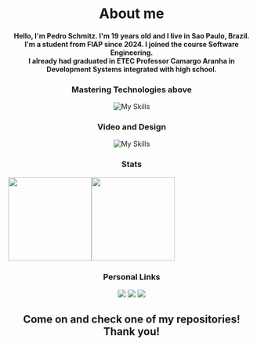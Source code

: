 <div align="center">
  
  # About me
  
  <h4>Hello, I'm Pedro Schmitz. I'm 19 years old and I live in Sao Paulo, Brazil.
  <br>
  I'm a student from FIAP since 2024. I joined the course Software Engineering. 
  <br>
  I already had graduated in ETEC Professor Camargo Aranha in Development Systems integrated with high school.</h4>

 ### Mastering Technologies above
  ![My Skills](https://skillicons.dev/icons?i=angular,react,django,express,adonis)

  ### Video and Design
  ![My Skills](https://skillicons.dev/icons?i=premiere,photoshop,illustrator,figma)

  ### Stats

  <div style="display: flex; align-items: center;" align="center">
    
   <img height="170em"  src="https://github-readme-stats.vercel.app/api?username=schmitz014&show_icons=true&theme=transparent">
   <img height="170em" src="https://github-readme-stats.vercel.app/api/top-langs/?username=schmitz014&layout=compact&theme=transparent">
  </div>

  <div style="display: inline">
  
  ### Personal Links
  <a href="https://www.instagram.com/madebyschmitz"><img src="https://img.shields.io/badge/Instagram-E4405F?style=for-the-badge&logo=instagram&logoColor=white"></img></a>
  <a href="[www.linkedin.com/in/pedro-schmitz014](https://www.linkedin.com/in/pedro-schmitz014/)"><img src="https://img.shields.io/badge/LinkedIn-0077B5?style=for-the-badge&logo=linkedin&logoColor=white"></img></a>
  <a href="mailto:pedroschmitz0000@gmail.com"><img src="https://img.shields.io/badge/Gmail-D14836?style=for-the-badge&logo=gmail&logoColor=white">    </img></a>
  </div>

  <h2>Come on and check one of my repositories! Thank you!</h2>
</div>
